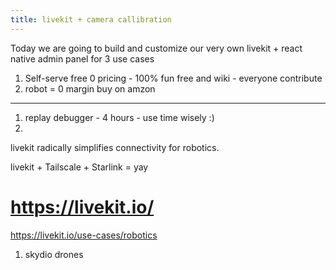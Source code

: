 ```yaml
---
title: livekit + camera callibration
---
```


Today we are going to build and customize our very own livekit + react native admin panel for 3 use cases
1. Self-serve free 0 pricing - 100% fun free and wiki - everyone contribute
2. robot = 0 margin buy on amzon
---
1. replay debugger - 4 hours - use time wisely :)
2.


livekit radically simplifies connectivity for robotics.

livekit + Tailscale + Starlink = yay


# https://livekit.io/


https://livekit.io/use-cases/robotics
1. skydio drones
